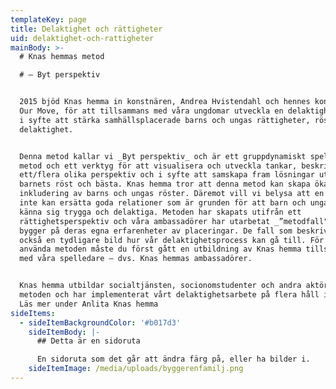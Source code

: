 ```yaml
---
templateKey: page
title: Delaktighet och rättigheter
uid: delaktighet-och-rattigheter
mainBody: >-
  # Knas hemmas metod

  # – Byt perspektiv


  2015 bjöd Knas hemma in konstnären, Andrea Hvistendahl och hennes konstverk,
  Our Move, för att tillsammans med våra ungdomar utveckla en delaktighetsmetod
  i syfte att stärka samhällsplacerade barns och ungas rättigheter, röster och
  delaktighet.


  Denna metod kallar vi _Byt perspektiv_ och är ett gruppdynamiskt spel, en
  metod och ett verktyg för att visualisera och utveckla tankar, beskriva
  ett/flera olika perspektiv och i syfte att samskapa fram lösningar utifrån
  barnets röst och bästa. Knas hemma tror att denna metod kan skapa ökad
  inkludering av barns och ungas röster. Däremot vill vi belysa att en metod
  inte kan ersätta goda relationer som är grunden för att barn och unga ska
  känna sig trygga och delaktiga. Metoden har skapats utifrån ett
  rättighetsperspektiv och våra ambassadörer har utarbetat _”metodfall"_ som
  bygger på deras egna erfarenheter av placeringar. De fall som beskrivs ger
  också en tydligare bild hur vår delaktighetsprocess kan gå till. För att
  använda metoden måste du först gått en utbildning av Knas hemma tillsammans
  med våra spelledare – dvs. Knas hemmas ambassadörer.


  Knas hemma utbildar socialtjänsten, socionomstudenter och andra aktörer i
  metoden och har implementerat vårt delaktighetsarbete på flera håll i Sverige.
  Läs mer under Anlita Knas hemma
sideItems:
  - sideItemBackgroundColor: '#b017d3'
    sideItemBody: |-
      ## Detta är en sidoruta

      En sidoruta som det går att ändra färg på, eller ha bilder i.
    sideItemImage: /media/uploads/byggerenfamilj.png
---
```


